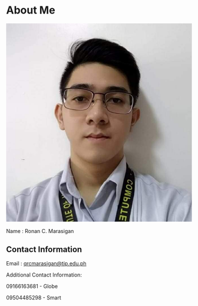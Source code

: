 # About Me

![alt text](https://github.com/rmarasigan-tip/rmarasigan-tip/blob/images/Ronan.jpg)

Name : Ronan C. Marasigan

## Contact Information

Email : qrcmarasigan@tip.edu.ph

Additional Contact Information:

09166163681 - Globe

09504485298 - Smart
